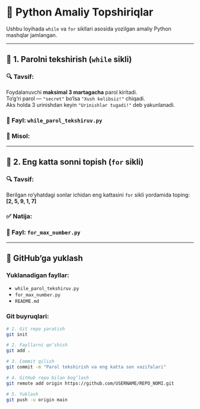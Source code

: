 # 🧠 Python Amaliy Topshiriqlar

Ushbu loyihada `while` va `for` sikllari asosida yozilgan amaliy Python mashqlar jamlangan.

---

## 📂 1. Parolni tekshirish (`while` sikli)

### 🔍 Tavsif:
Foydalanuvchi **maksimal 3 martagacha** parol kiritadi.  
To‘g‘ri parol — `"secret"` bo‘lsa `"Xush kelibsiz!"` chiqadi.  
Aks holda 3 urinishdan keyin `"Urinishlar tugadi!"` deb yakunlanadi.

### 📁 Fayl: `while_parol_tekshiruv.py`

### 🧪 Misol:


---

## 📂 2. Eng katta sonni topish (`for` sikli)

### 🔍 Tavsif:
Berilgan ro‘yhatdagi sonlar ichidan eng kattasini `for` sikli yordamida toping:  
**[2, 5, 9, 1, 7]**

### ✅ Natija:


### 📁 Fayl: `for_max_number.py`

---

## 🚀 GitHub’ga yuklash

### Yuklanadigan fayllar:
- `while_parol_tekshiruv.py`
- `for_max_number.py`
- `README.md`

### Git buyruqlari:

```bash
# 1. Git repo yaratish
git init

# 2. Fayllarni qo‘shish
git add .

# 3. Commit qilish
git commit -m "Parol tekshirish va eng katta son vazifalari"

# 4. GitHub repo bilan bog‘lash
git remote add origin https://github.com/USERNAME/REPO_NOMI.git

# 5. Yuklash
git push -u origin main
